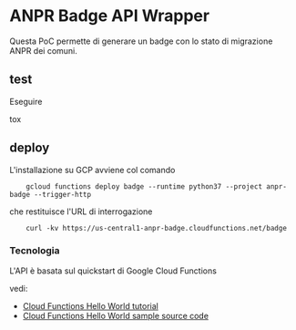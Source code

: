 # ANPR Badge API Wrapper

Questa PoC permette di generare un badge con lo stato di migrazione
ANPR dei comuni.


## test

Eseguire

  tox

## deploy

L'installazione su GCP avviene col comando

        gcloud functions deploy badge --runtime python37 --project anpr-badge --trigger-http

che restituisce l'URL di interrogazione

        curl -kv https://us-central1-anpr-badge.cloudfunctions.net/badge

### Tecnologia

L'API è basata sul quickstart di Google Cloud Functions

vedi:

* [Cloud Functions Hello World tutorial][tutorial]
* [Cloud Functions Hello World sample source code][code]

[tutorial]: https://cloud.google.com/functions/docs/quickstart
[code]: main.py

